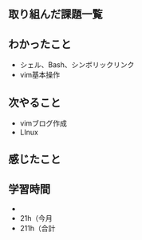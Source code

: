 ## 取り組んだ課題一覧

## わかったこと
- シェル、Bash、シンボリックリンク
- vim基本操作
## 次やること
- vimブログ作成
- LInux
## 感じたこと

## 学習時間
- 
- 21h（今月
- 211h（合計
